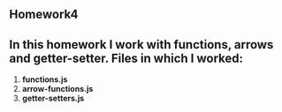## Homework4

## In this homework I work with functions, arrows and getter-setter. Files in which I worked:

1. **functions.js**
2. **arrow-functions.js**
3. **getter-setters.js**



```
